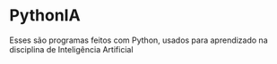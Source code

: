 # PythonIA
Esses são programas feitos com Python, usados para aprendizado na disciplina de Inteligência Artificial
